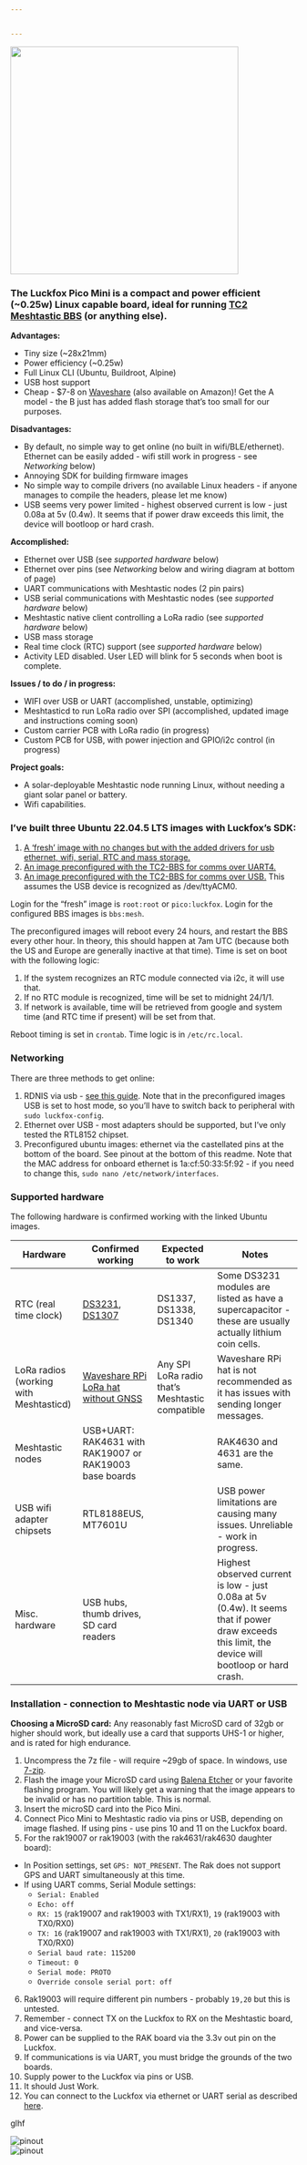 ```yaml
---


---
```


<img src="https://github.com/noon92/luckfox/blob/main/luckfox_pico_mini_tiny_linux_board.jpg" width="400">
<h3 id="the-luckfox-pico-mini-is-a-compact-and-power-efficient-0.25w-linux-capable-board-ideal-for-running-tc2-meshtastic-bbs-or-anything-else.">The Luckfox Pico Mini is a compact and power efficient (~0.25w) Linux capable board, ideal for running <a href="https://github.com/TheCommsChannel/TC2-BBS-mesh">TC2 Meshtastic BBS</a> (or anything else).</h3>
<p><strong>Advantages:</strong></p>
<ul>
<li>Tiny size (~28x21mm)</li>
<li>Power efficiency (~0.25w)</li>
<li>Full Linux CLI (Ubuntu, Buildroot, Alpine)</li>
<li>USB host support</li>
<li>Cheap - $7-8 on <a href="https://www.waveshare.com/luckfox-pico-min.htm">Waveshare</a> (also available on Amazon)! Get the A model - the B just has added flash storage that’s too small for our purposes.</li>
</ul>
<p><strong>Disadvantages:</strong></p>
<ul>
<li>By default, no simple way to get online (no built in wifi/BLE/ethernet). Ethernet can be easily added - wifi still work in progress - see <em>Networking</em> below)</li>
<li>Annoying SDK for building firmware images</li>
<li>No simple way to compile drivers (no available Linux headers - if anyone manages to compile the headers, please let me know)</li>
<li>USB seems very power limited - highest observed current is low - just 0.08a at 5v (0.4w). It seems that if power draw exceeds this limit, the device will bootloop or hard crash.</li>
</ul>
<p><strong>Accomplished:</strong></p>
<ul>
<li>Ethernet over USB (see <em>supported hardware</em> below)</li>
<li>Ethernet over pins (see <em>Networking</em> below and wiring diagram at bottom of page)</li>
<li>UART communications with Meshtastic nodes (2 pin pairs)</li>
<li>USB serial communications with Meshtastic nodes (see <em>supported hardware</em> below)</li>
<li>Meshtastic native client controlling a LoRa radio (see <em>supported hardware</em> below)</li>
<li>USB mass storage</li>
<li>Real time clock (RTC) support (see <em>supported hardware</em> below)</li>
<li>Activity LED disabled. User LED will blink for 5 seconds when boot is complete.</li>
</ul>
<p><strong>Issues / to do / in progress:</strong></p>
<ul>
<li>WIFI over USB or UART (accomplished, unstable, optimizing)</li>
<li>Meshtasticd to run LoRa radio over SPI (accomplished, updated image and instructions coming soon)</li>
<li>Custom carrier PCB with LoRa radio (in progress)</li>
<li>Custom PCB for USB, with power injection and GPIO/i2c control (in progress)</li>
</ul>
<p><strong>Project goals:</strong></p>
<ul>
<li>A solar-deployable Meshtastic node running Linux, without needing a giant solar panel or battery.</li>
<li>Wifi capabilities.</li>
</ul>
<h3 id="ive-built-three-ubuntu-22.04.5-lts-images-with-luckfoxs-sdk">I’ve built three Ubuntu 22.04.5 LTS images with Luckfox’s SDK:</h3>
<ol>
<li><a href="https://drive.google.com/file/d/17ofd-bt6IVE3EDBe9cu1_IK2BuYEeg_a/view?usp=sharing">A ‘fresh’ image with no changes but with the added drivers for usb ethernet, wifi, serial, RTC and mass storage.</a></li>
<li><a href="https://drive.google.com/file/d/1YSlR-At4rCv29A_f9hgME6Z_D2mZ1WO3/view?usp=drive_link">An image preconfigured with the TC2-BBS for comms over UART4.</a></li>
<li><a href="https://drive.google.com/file/d/1iXApWAXAhl-iirATAJVD0Ilr2K8OdY3i/view?usp=sharing">An image preconfigured with the TC2-BBS for comms over USB.</a> This assumes the USB device is recognized as /dev/ttyACM0.</li>
</ol>
<p>Login for the “fresh” image is <code>root:root</code> or <code>pico:luckfox</code>.  Login for the configured BBS images is <code>bbs:mesh</code>.</p>
<p>The preconfigured images will reboot every 24 hours, and restart the BBS every other hour. In theory, this should happen at 7am UTC (because both the US and Europe are generally inactive at that time). Time is set on boot with the following logic:</p>
<ol>
<li>If the system recognizes an RTC module connected via i2c, it will use that.</li>
<li>If no RTC module is recognized, time will be set to midnight 24/1/1.</li>
<li>If network is available, time will be retrieved from google and system time (and RTC time if present) will be set from that.</li>
</ol>
<p>Reboot timing is set in <code>crontab</code>. Time logic is in <code>/etc/rc.local</code>.</p>
<h3 id="networking">Networking</h3>
<p>There are three methods to get online:</p>
<ol>
<li>RDNIS via usb - <a href="https://web.archive.org/web/20241006173648/https://wiki.luckfox.com/Luckfox-Pico/Luckfox-Pico-Network-Sharing-1/">see this guide</a>. Note that in the preconfigured images USB is set to host mode, so you’ll have to switch back to peripheral with <code>sudo luckfox-config</code>.</li>
<li>Ethernet over USB - most adapters should be supported, but I’ve only tested the RTL8152 chipset.</li>
<li>Preconfigured ubuntu images: ethernet via the castellated pins at the bottom of the board. See pinout at the bottom of this readme. Note that the MAC address for onboard ethernet is 1a:cf:50:33:5f:92 - if you need to change this, <code>sudo nano /etc/network/interfaces</code>.</li>
</ol>
<h3 id="supported-hardware">Supported hardware</h3>
<p>The following hardware is confirmed working with the linked Ubuntu images.</p>

<table>
<thead>
<tr>
<th>Hardware</th>
<th>Confirmed working</th>
<th>Expected to work</th>
<th>Notes</th>
</tr>
</thead>
<tbody>
<tr>
<td>RTC (real time clock)</td>
<td><a href="https://vi.aliexpress.com/item/1005007143842437.html">DS3231</a>, <a href="https://vi.aliexpress.com/item/1005007143542894.html">DS1307</a></td>
<td>DS1337, DS1338, DS1340</td>
<td>Some DS3231 modules are listed as have a supercapacitor - these are usually actually lithium coin cells.</td>
</tr>
<tr>
<td>LoRa radios (working with Meshtasticd)</td>
<td><a href="https://www.waveshare.com/sx1262-lorawan-hat.htm?sku=22002">Waveshare RPi LoRa hat without GNSS</a></td>
<td>Any SPI LoRa radio that’s Meshtastic compatible</td>
<td>Waveshare RPi hat is not recommended as it has issues with sending longer messages.</td>
</tr>
<tr>
<td>Meshtastic nodes</td>
<td>USB+UART: RAK4631 with RAK19007 or RAK19003 base boards</td>
<td></td>
<td>RAK4630 and 4631 are the same.</td>
</tr>
<tr>
<td>USB wifi adapter chipsets</td>
<td>RTL8188EUS, MT7601U</td>
<td></td>
<td>USB power limitations are causing many issues. Unreliable - work in progress.</td>
</tr>
<tr>
<td>Misc. hardware</td>
<td>USB hubs, thumb drives, SD card readers</td>
<td></td>
<td>Highest observed current is low - just 0.08a at 5v (0.4w). It seems that if power draw exceeds this limit, the device will bootloop or hard crash.</td>
</tr>
</tbody>
</table><h3 id="installation---connection-to-meshtastic-node-via-uart-or-usb">Installation - connection to Meshtastic node via UART or USB</h3>
<p><strong>Choosing a MicroSD card:</strong> Any reasonably fast MicroSD card of 32gb or higher should work, but ideally use a card that supports UHS-1 or higher, and is rated for high endurance.</p>
<ol>
<li>Uncompress the 7z file - will require ~29gb of space. In windows, use <a href="https://www.7-zip.org/">7-zip</a>.</li>
<li>Flash the image your MicroSD card using <a href="https://etcher.balena.io/">Balena Etcher</a> or your favorite flashing program. You will likely get a warning that the image appears to be invalid or has no partition table. This is normal.</li>
<li>Insert the microSD card into the Pico Mini.</li>
<li>Connect Pico Mini to Meshtastic radio via pins or USB, depending on image flashed. If using pins - use pins 10 and 11 on the Luckfox board.</li>
<li>For the rak19007 or rak19003 (with the rak4631/rak4630 daughter board):</li>
</ol>
<ul>
<li>In Position settings, set <code>GPS: NOT_PRESENT</code>. The Rak does not support GPS and UART simultaneously at this time.</li>
<li>If using UART comms, Serial Module settings:
<ul>
<li><code>Serial: Enabled</code></li>
<li><code>Echo: off</code></li>
<li><code>RX: 15</code> (rak19007 and rak19003 with TX1/RX1), <code>19</code> (rak19003 with TX0/RX0)</li>
<li><code>TX: 16</code> (rak19007 and rak19003 with TX1/RX1), <code>20</code> (rak19003 with TX0/RX0)</li>
<li><code>Serial baud rate: 115200</code></li>
<li><code>Timeout: 0</code></li>
<li><code>Serial mode: PROTO</code></li>
<li><code>Override console serial port: off</code></li>
</ul>
</li>
</ul>
<ol start="6">
<li>Rak19003 will require different pin numbers - probably <code>19,20</code> but this is untested.</li>
<li>Remember - connect TX on the Luckfox to RX on the Meshtastic board, and vice-versa.</li>
<li>Power can be supplied to the RAK board via the 3.3v out pin on the Luckfox.</li>
<li>If communications is via UART, you must bridge the grounds of the two boards.</li>
<li>Supply power to the Luckfox via pins or USB.</li>
<li>It should Just Work.</li>
<li>You can connect to the Luckfox via ethernet or UART serial as described <a href="https://wiki.luckfox.com/Luckfox-Pico/Luckfox-Pico-RV1103/Luckfox-Pico-Login-UART/">here</a>.</li>
</ol>
<p>glhf</p>
<p><img src="https://github.com/noon92/luckfox/blob/main/luckfox-pico-mini_wiring-diagram.png" alt="pinout"><br>
<img src="https://github.com/noon92/luckfox/blob/main/luckfox_pico_mini_original_wiring_diagram.jpg" alt="pinout"></p>

